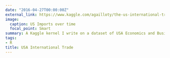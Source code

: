 ```yaml
---
date: "2016-04-27T00:00:00Z"
external_link: https://www.kaggle.com/agailloty/the-us-international-trades/report
image:
  caption: US Imports over time
  focal_point: Smart
summary: A Kaggle kernel I write on a dataset of USA Economics and Business Reports `external_link`.
tags:
- R
title: USA International Trade
---
```


